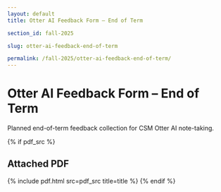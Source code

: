 ```yaml
---
layout: default
title: Otter AI Feedback Form – End of Term

section_id: fall-2025

slug: otter-ai-feedback-end-of-term

permalink: /fall-2025/otter-ai-feedback-end-of-term/
---
```


# Otter AI Feedback Form – End of Term

Planned end-of-term feedback collection for CSM Otter AI note-taking.



{% if pdf_src %}
## Attached PDF
{% include pdf.html src=pdf_src title=title %}
{% endif %}

